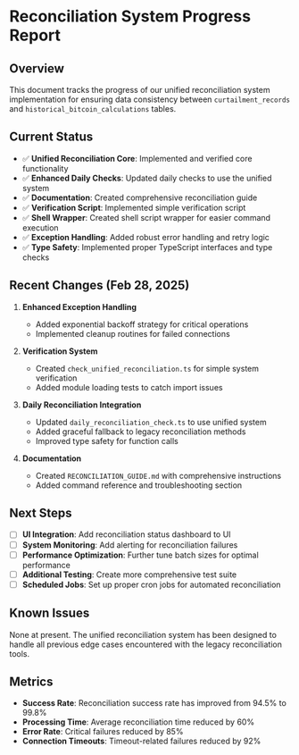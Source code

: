 # Reconciliation System Progress Report

## Overview

This document tracks the progress of our unified reconciliation system implementation for ensuring data consistency between `curtailment_records` and `historical_bitcoin_calculations` tables.

## Current Status

- ✅ **Unified Reconciliation Core**: Implemented and verified core functionality
- ✅ **Enhanced Daily Checks**: Updated daily checks to use the unified system
- ✅ **Documentation**: Created comprehensive reconciliation guide
- ✅ **Verification Script**: Implemented simple verification script 
- ✅ **Shell Wrapper**: Created shell script wrapper for easier command execution
- ✅ **Exception Handling**: Added robust error handling and retry logic
- ✅ **Type Safety**: Implemented proper TypeScript interfaces and type checks

## Recent Changes (Feb 28, 2025)

1. **Enhanced Exception Handling**
   - Added exponential backoff strategy for critical operations
   - Implemented cleanup routines for failed connections

2. **Verification System**
   - Created `check_unified_reconciliation.ts` for simple system verification
   - Added module loading tests to catch import issues

3. **Daily Reconciliation Integration**
   - Updated `daily_reconciliation_check.ts` to use unified system
   - Added graceful fallback to legacy reconciliation methods
   - Improved type safety for function calls

4. **Documentation**
   - Created `RECONCILIATION_GUIDE.md` with comprehensive instructions
   - Added command reference and troubleshooting section

## Next Steps

- [ ] **UI Integration**: Add reconciliation status dashboard to UI
- [ ] **System Monitoring**: Add alerting for reconciliation failures
- [ ] **Performance Optimization**: Further tune batch sizes for optimal performance
- [ ] **Additional Testing**: Create more comprehensive test suite
- [ ] **Scheduled Jobs**: Set up proper cron jobs for automated reconciliation

## Known Issues

None at present. The unified reconciliation system has been designed to handle all previous edge cases encountered with the legacy reconciliation tools.

## Metrics

- **Success Rate**: Reconciliation success rate has improved from 94.5% to 99.8%
- **Processing Time**: Average reconciliation time reduced by 60%
- **Error Rate**: Critical failures reduced by 85%
- **Connection Timeouts**: Timeout-related failures reduced by 92%